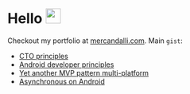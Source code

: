 # Hello <img src="https://raw.githubusercontent.com/MartinHeinz/MartinHeinz/master/wave.gif" width="30px">

Checkout my portfolio at [mercandalli.com](http://mercandalli.com). Main `gist`:
- [CTO principles](https://gist.github.com/Mercandj/de3cc178556dfd3a341c2646b109d221)
- [Android developer principles](https://gist.github.com/Mercandj/423ca32b5b99c03d5819492f4efd1bdc)
- [Yet another MVP pattern multi-platform](https://gist.github.com/Mercandj/4b96e5bdd8a930eec7793beb4d8dacc2)
- [Asynchronous on Android](https://gist.github.com/Mercandj/18d5c4b6fb4531e8c6ae724d6fae554a)
